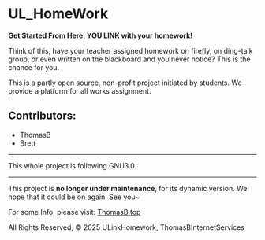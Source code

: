 # UL_HomeWork
**Get Started From Here, YOU LINK with your homework!**

Think of this, have your teacher assigned homework on firefly, on ding-talk group, or even written on the blackboard and you never notice? This is the chance for you.

This is a partly open source, non-profit project initiated by students. We provide a platform for all works assignment.

## Contributors:
- ThomasB
- Brett

---

This whole project is following GNU3.0.

---

This project is **no longer under maintenance**, for its dynamic version. We hope that it could be on again. See you~

For some Info, please visit: [ThomasB.top](https://thomasb.top)

All Rights Reserved, © 2025 ULinkHomework, ThomasBInternetServices
